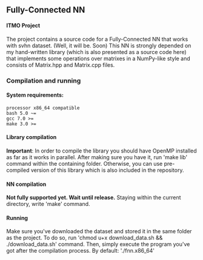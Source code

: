 ## Fully-Connected NN
#### ITMO Project
The project contains a source code for a Fully-Connected NN that works with svhn dataset. (Well, it will be. Soon)
This NN is strongly depended on my hand-written library (which is also presented as a source code here)
that implements some operations over matrixes in a NumPy-like style and consists of Matrix.hpp and Matrix.cpp files.
### Compilation and running
#### System requirements:
    processor x86_64 compatible
    bash 5.0 ~=
    gcc 7.0 >=
    make 3.0 >=
#### Library compilation
**Important**: In order to compile the library you should have OpenMP installed as far as it works in parallel.
After making sure you have it, run 'make lib' command within the containing folder.
Otherwise, you can use pre-compiled version of this library which is also included in the repository.
#### NN compilation
**Not fully supported yet. Wait until release.**
Staying within the current directory, write 'make' command.
#### Running
Make sure you've downloaded the dataset and stored it in the same folder as the project.
To do so, run 'chmod u+x download_data.sh && ./download_data.sh' command.
Then, simply execute the program you've got after the compilation process.
By default: './fnn.x86_64'